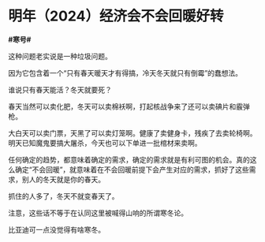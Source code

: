 # 明年（2024）经济会不会回暖好转
**#寒号#** 

这种问题老实说是一种垃圾问题。

因为它包含着一个“只有春天暖天才有得搞，冷天冬天就只有倒霉”的蠢想法。

谁说只有春天能活？冬天就要死？

春天当然可以卖化肥，冬天可以卖棉袄啊，打起核战争来了还可以卖碘片和霰弹枪。

大白天可以卖门票，天黑了可以卖灯笼啊。健康了卖健身卡，残疾了去卖轮椅啊。明天已知魔鬼要搞大屠杀，今天也可以下单进一批棺材来卖啊。

任何确定的趋势，都意味着确定的需求，确定的需求就是有利可图的机会。真的这么确定“不会回暖”，就意味着在不会回暖前提下会产生对应的需求，抓好了这些需求，别人的冬天就是你的春天。

抓住的人多了，冬天不就变春天了。



注意，这些话不等于在认同这里被喊得山响的所谓寒冬论。

比亚迪可一点没觉得有啥寒冬。